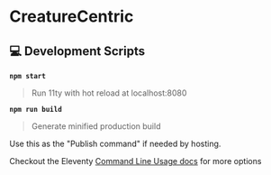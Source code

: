 # CreatureCentric

## 💻 Development Scripts

**`npm start`**

> Run 11ty with hot reload at localhost:8080

**`npm run build`**

> Generate minified production build

Use this as the "Publish command" if needed by hosting.

Checkout the Eleventy [Command Line Usage docs](https://www.11ty.dev/docs/usage/) for more options 


